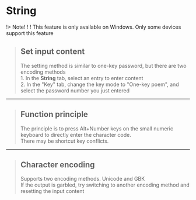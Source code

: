 # String

!> Note! ! ! This feature is only available on Windows.
Only some devices support this feature

> ## Set input content
>
> The setting method is similar to one-key password, but there are two encoding methods
> </br> 1. In the **String** tab, select an entry to enter content
> </br> 2. In the "Key" tab, change the key mode to "One-key poem", and select the password number you just entered
> </br>

---

> ## Function principle
>
> The principle is to press Alt+Number keys on the small numeric keyboard to directly enter the character code.
> </br>
> There may be shortcut key conflicts.

---

> ## Character encoding
>
> Supports two encoding methods. Unicode and GBK
> </br>
> If the output is garbled, try switching to another encoding method and resetting the input content